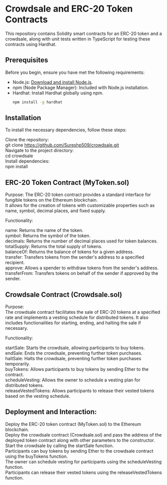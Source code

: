 # Crowdsale and ERC-20 Token Contracts   

This repository contains Solidity smart contracts for an ERC-20 token and a crowdsale, along with unit tests written in TypeScript for testing these contracts using Hardhat.  

## Prerequisites  

Before you begin, ensure you have met the following requirements:  

- Node.js: [Download and install Node.js](https://nodejs.org/).  
- npm (Node Package Manager): Included with Node.js installation.  
- Hardhat: Install Hardhat globally using npm.  
  ```sh  
  npm install -g hardhat

## Installation  
To install the necessary dependencies, follow these steps:  

Clone the repository:  
git clone https://github.com/Sureshp509/crowdsale.git  
Navigate to the project directory:  
cd crowdsale  
Install dependencies:  
npm install  

## ERC-20 Token Contract (MyToken.sol)

Purpose:
The ERC-20 token contract provides a standard interface for fungible tokens on the Ethereum blockchain.   
It allows for the creation of tokens with customizable properties such as name, symbol, decimal places, and fixed supply.  

Functionality:  

name: Returns the name of the token.  
symbol: Returns the symbol of the token.  
decimals: Returns the number of decimal places used for token balances.  
totalSupply: Returns the total supply of tokens.  
balanceOf: Returns the balance of tokens for a given address.  
transfer: Transfers tokens from the sender's address to a specified recipient.  
approve: Allows a spender to withdraw tokens from the sender's address.  
transferFrom: Transfers tokens on behalf of the sender if approved by the sender.  

## Crowdsale Contract (Crowdsale.sol)   

Purpose:  
The crowdsale contract facilitates the sale of ERC-20 tokens at a specified rate and implements a vesting schedule for distributed tokens. It also includes functionalities for starting, ending, and halting the sale if necessary.
  
Functionality:  

startSale: Starts the crowdsale, allowing participants to buy tokens.  
endSale: Ends the crowdsale, preventing further token purchases.  
haltSale: Halts the crowdsale, preventing further token purchases temporarily.  
buyTokens: Allows participants to buy tokens by sending Ether to the contract.  
scheduleVesting: Allows the owner to schedule a vesting plan for distributed tokens.  
releaseVestedTokens: Allows participants to release their vested tokens based on the vesting schedule.   


## Deployment and Interaction:  

Deploy the ERC-20 token contract (MyToken.sol) to the Ethereum blockchain.  
Deploy the crowdsale contract (Crowdsale.sol) and pass the address of the deployed token contract along with other parameters to the constructor.  
Start the crowdsale by calling the startSale function.  
Participants can buy tokens by sending Ether to the crowdsale contract using the buyTokens function.  
The owner can schedule vesting for participants using the scheduleVesting function.  
Participants can release their vested tokens using the releaseVestedTokens function.  
